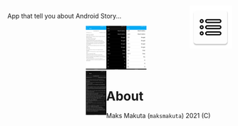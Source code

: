 <img style="float: right;"  src="./app/src/main/res/mipmap-xhdpi/ic_launcher.png" >

App that tell you about Android Story...

<div style="margin: auto; width: 30%;">
 <img style="margin: auto; width: 30%;" src="./screenshots/1.png" />
 <img style=" float: left; margin: auto; width: 30%;" src="./screenshots/2.png" />
 <img style=" float: left; margin: auto; width: 30%;" src="./screenshots/3.png" />
 <img style=" float: left; margin: auto; width: 30%;" src="./screenshots/4.png" />
</div>

# About

Maks Makuta (``` maksmakuta ```) 2021 (C)

